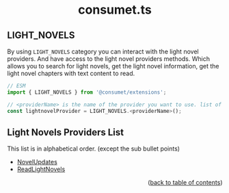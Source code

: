 <h1 align="center">consumet.ts</h1>

<h2>LIGHT_NOVELS</h2>

By using `LIGHT_NOVELS` category you can interact with the light novel providers. And have access to the light novel providers methods. Which allows you to search for light novels, get the light novel information, get the light novel chapters with text content to read.

```ts
// ESM
import { LIGHT_NOVELS } from '@consumet/extensions';

// <providerName> is the name of the provider you want to use. list of the proivders is below.
const lightnovelProvider = LIGHT_NOVELS.<providerName>();
```


## Light Novels Providers List
This list is in alphabetical order. (except the sub bullet points)

- [NovelUpdates](../providers/novelupdates.md)
- [ReadLightNovels](../providers/readlightnovels.md)


<p align="end">(<a href="https://github.com/consumet/extensions/blob/master/docs">back to table of contents</a>)</p>
